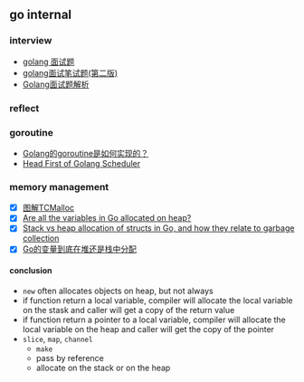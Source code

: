 ## go internal

### interview

- [golang 面试题](https://zhuanlan.zhihu.com/p/26972862)
- [golang面试笔试题(第二版)](https://zhuanlan.zhihu.com/p/35058068)
- [Golang面试题解析](https://blog.csdn.net/weiyuefei/article/details/77963810)

### reflect

### goroutine

- [Golang的goroutine是如何实现的？](https://www.zhihu.com/question/20862617)
- [Head First of Golang Scheduler](https://zhuanlan.zhihu.com/p/42057783)

### memory management

- [x] [图解TCMalloc](https://zhuanlan.zhihu.com/p/29216091)
- [x] [Are all the variables in Go allocated on heap?](https://stackoverflow.com/questions/31786937/are-all-the-variables-in-go-allocated-on-heap)
- [x]  [Stack vs heap allocation of structs in Go, and how they relate to garbage collection](https://stackoverflow.com/questions/10866195/stack-vs-heap-allocation-of-structs-in-go-and-how-they-relate-to-garbage-collec)
- [x] [Go的变量到底在堆还是栈中分配](http://www.zenlife.tk/go-allocated-on-heap-or-stack.md)

#### conclusion

- `new` often allocates objects on heap, but not always
- if function return a local variable, compiler will allocate the local variable on the stask and caller will get a copy of the return value
- if function return a pointer to a local variable, compiler will allocate the local variable on the heap and caller will get the copy of the pointer
- `slice`, `map`, `channel`
  - `make`
  - pass by reference
  - allocate on the stack or on the heap